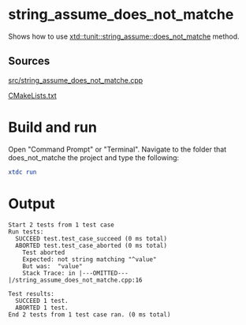 # string_assume_does_not_matche

Shows how to use [xtd::tunit::string_assume::does_not_matche](https://gammasoft71.github.io/xtd/reference_guides/latest/classxtd_1_1tunit_1_1string__assume.html#a08556d17db06f45bb96bc4ff3c794679) method.

## Sources

[src/string_assume_does_not_matche.cpp](src/string_assume_does_not_matche.cpp)

[CMakeLists.txt](CMakeLists.txt)

# Build and run

Open "Command Prompt" or "Terminal". Navigate to the folder that does_not_matche the project and type the following:

```cmake
xtdc run
```

# Output

```
Start 2 tests from 1 test case
Run tests:
  SUCCEED test.test_case_succeed (0 ms total)
  ABORTED test.test_case_aborted (0 ms total)
    Test aborted
    Expected: not string matching "^value"
    But was:  "value"
    Stack Trace: in |---OMITTED---|/string_assume_does_not_matche.cpp:16

Test results:
  SUCCEED 1 test.
  ABORTED 1 test.
End 2 tests from 1 test case ran. (0 ms total)
```
